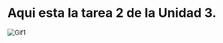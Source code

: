 # Aqui esta la tarea 2 de la Unidad 3.


![Gif1](https://github.com/user-attachments/assets/2575ccd2-a1d2-441d-9ed6-1e8dff17081a)
